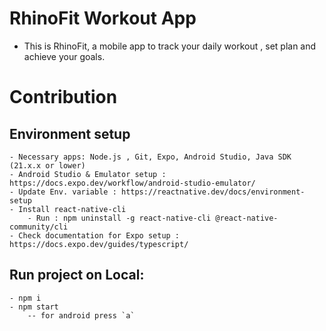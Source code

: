 # RhinoFit Workout App
- This is RhinoFit, a mobile app to track your daily workout , set plan and achieve your goals. 

# Contribution

## Environment setup
    - Necessary apps: Node.js , Git, Expo, Android Studio, Java SDK (21.x.x or lower)
    - Android Studio & Emulator setup : https://docs.expo.dev/workflow/android-studio-emulator/
    - Update Env. variable : https://reactnative.dev/docs/environment-setup
    - Install react-native-cli 
        - Run : npm uninstall -g react-native-cli @react-native-community/cli
    - Check documentation for Expo setup : https://docs.expo.dev/guides/typescript/


## Run project on Local:
    - npm i
    - npm start 
        -- for android press `a`

